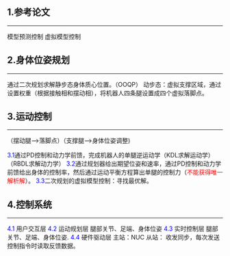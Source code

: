 ## 1.参考论文
****
模型预测控制
虚拟模型控制
## 2.身体位姿规划
****
通过二次规划求解静步态身体质心位置。（OOQP）
动步态：虚拟支撑区域，通过设置权重（根据接触相和摆动相），将机器人四条腿设置成四个虚拟落脚点。
## 3.运动控制
****
（摆动腿-->落脚点）（支撑腿-->身体位姿调整)

<font color=#0000FF >3.1</font>通过PD控制和动力学前馈，完成机器人的单腿逆运动学（KDL求解运动学）（RBDL求解动力学）
<font color=#0000FF >3.2</font>通过规划器给出期望位姿和速率，通过PD控制和动力学前馈给出身体的控制率，然后通过运动平衡方程算出单腿的控制力（<font color=#FF0000 >不能获得唯一解析解</font>）。
<font color=#0000FF >3.3</font>二次规划的虚拟模型控制：寻找最优解。
## 4.控制系统
****
<font color=#0000FF >4.1</font>
用户交互层
<font color=#0000FF >4.2</font>
运动规划层
腿部关节、足端、身体位姿
<font color=#0000FF >4.3</font>
实时控制层
腿部关节、足端、身体位姿.
<font color=#0000FF >4.4</font>
硬件驱动层
主站：NUC
从站：
收发同步，每次发送控制指令时读取反馈数据。
